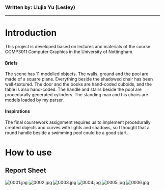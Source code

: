 ### Written by: Liujia Yu (Lesley)

---

# Introduction

This project is developed based on lectures and materials of the course COMP3011 Computer Graphics in the University of Nottingham.

#### Briefs

The scene has 11 modelled objects. The walls, ground and the pool are made of a square plane. Everything beside the shadowed chair has been well-textured. The door and the books are hand-coded cuboids, and the table is also hand-coded. The handle and stairs beside the pool are procedurally generated cylinders. The standing man and his chairs are models loaded by my parser.

#### Inspirations

The final coursework assignment requires us to implement procedurally created objects and curves with lights and shadows, so I thought that a round handle beside a swimming pool could be a good start.

# How to use


## Report Sheet
![0001.jpg](Report_Sheet_images/0001.jpg)
![0002.jpg](Report_Sheet_images/0002.jpg)
![0003.jpg](Report_Sheet_images/0003.jpg)
![0004.jpg](Report_Sheet_images/0004.jpg)
![0005.jpg](Report_Sheet_images/0005.jpg)
![0006.jpg](Report_Sheet_images/0006.jpg)
